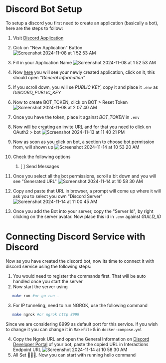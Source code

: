 # Discord Bot Setup

To setup a discord you first need to create an application (basically a bot), here are the steps to follow:

1. Visit [Discord Application](https://discord.com/developers/applications 'Discord Application')
2. Cick on "New Application" Button
   ![Screenshot 2024-11-08 at 1 52 53 AM](https://github.com/user-attachments/assets/380657ca-89b4-4053-96c9-6b73632d382c)
3. Fill in your Application Name
   ![Screenshot 2024-11-08 at 1 52 53 AM](https://github.com/user-attachments/assets/688bd69d-fcca-4a80-8780-9ab18bfc5037)
4. Now [here](https://discord.com/developers/applications) you will see your newly created application, click on it, this should open _"General Information"_
5. If you scroll down, you will se _PUBLIC KEY_, copy it and place it `.env` as _DISCORD_PUBLIC_KEY_
6. Now to create BOT_TOKEN, click on BOT > Reset Token
   ![Screenshot 2024-11-08 at 2 07 40 AM](https://github.com/user-attachments/assets/201f9e51-a44a-43af-9c96-4eaf453d02b0)
7. Once you have the token, place it against _BOT_TOKEN_ in `.env`
8. Now will be creating an invite URL and for that you need to click on OAuth2 > bot
   ![Screenshot 2024-11-13 at 11 40 21 PM](https://github.com/user-attachments/assets/aebad7fe-aa82-45de-bb17-25dc0fff0e5f)
9. Now as soon as you click on bot, a section to choose bot permission from, will shown up
   ![Screenshot 2024-11-14 at 10 53 20 AM](https://github.com/user-attachments/assets/b6fc4afb-4de4-449c-bf39-f8a0b4d3de06)
10. Check the following options

    1. [ ] Send Messages

11. Once you select all the bot permissions, scroll a bit down and you will see "Generated URL"
    ![Screenshot 2024-11-14 at 10 58 30 AM](https://github.com/user-attachments/assets/bbff4c6d-4ef5-46fd-89c7-9acf31c11cdd)
12. Copy and paste that URL in browser, a prompt will come up where it will ask you to select you own "Discord Server"
    ![Screenshot 2024-11-14 at 11 00 45 AM](https://github.com/user-attachments/assets/322caf6d-af84-4752-88db-0ce64e080d6d)
13. Once you add the Bot into your server, copy the "Server Id", by right clicking on the server avatar. Now place this id in `.env` against _GUILD_ID_

# Connecting Discord Service with Discord

Now as you have created the discord bot, now its time to connect it with discord service using the following steps:

1. You would need to register the commands first. That will be auto handled once you start the server
2. Now start the server using

```bash
   make run #or go run .
```

3. For IP tunneling, need to run NGROK, use the following command

```bash
   make ngrok #or ngrok http 8999
```

Since we are considering 8999 as default port for this service. If you wish to change it you can change it in `Makefile` & in `docker-compose.yml`

4. Copy the Ngrok URL and open the General Information on [Discord Developer Portal](https://discord.com/developers/applications) of your bot, paste the copied URL in Interactions Endpoint URL
   ![Screenshot 2024-11-14 at 10 58 30 AM](https://github.com/user-attachments/assets/53f372e4-44e7-4cdc-acfc-0e3b707f8607)
5. All Set 🚀🚀🚀. Now you can start with running hello command
